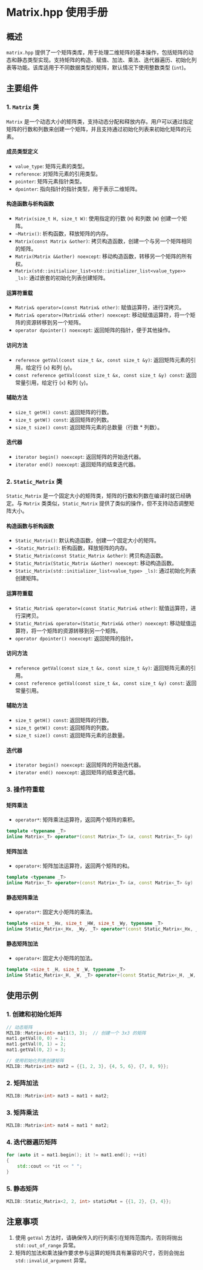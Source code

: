 # Matrix.hpp 使用手册

## 概述

`matrix.hpp` 提供了一个矩阵类库，用于处理二维矩阵的基本操作，包括矩阵的动态和静态类型实现。支持矩阵的构造、赋值、加法、乘法、迭代器遍历、初始化列表等功能。该库适用于不同数据类型的矩阵，默认情况下使用整数类型 (`int`)。

## 主要组件

### 1. `Matrix` 类
`Matrix` 是一个动态大小的矩阵类，支持动态分配和释放内存。用户可以通过指定矩阵的行数和列数来创建一个矩阵，并且支持通过初始化列表来初始化矩阵的元素。

#### 成员类型定义

- `value_type`: 矩阵元素的类型。
- `reference`: 对矩阵元素的引用类型。
- `pointer`: 矩阵元素指针类型。
- `dpointer`: 指向指针的指针类型，用于表示二维矩阵。

#### 构造函数与析构函数

- `Matrix(size_t H, size_t W)`: 使用指定的行数 (`H`) 和列数 (`W`) 创建一个矩阵。
- `~Matrix()`: 析构函数，释放矩阵的内存。
- `Matrix(const Matrix &other)`: 拷贝构造函数，创建一个与另一个矩阵相同的矩阵。
- `Matrix(Matrix &&other) noexcept`: 移动构造函数，转移另一个矩阵的所有权。
- `Matrix(std::initializer_list<std::initializer_list<value_type>> _ls)`: 通过嵌套的初始化列表创建矩阵。

#### 运算符重载

- `Matrix& operator=(const Matrix& other)`: 赋值运算符，进行深拷贝。
- `Matrix& operator=(Matrix&& other) noexcept`: 移动赋值运算符，将一个矩阵的资源转移到另一个矩阵。
- `operator dpointer() noexcept`: 返回矩阵的指针，便于其他操作。

#### 访问方法

- `reference getVal(const size_t &x, const size_t &y)`: 返回矩阵元素的引用，给定行 (`x`) 和列 (`y`)。
- `const reference getVal(const size_t &x, const size_t &y) const`: 返回常量引用，给定行 (`x`) 和列 (`y`)。

#### 辅助方法

- `size_t getH() const`: 返回矩阵的行数。
- `size_t getW() const`: 返回矩阵的列数。
- `size_t size() const`: 返回矩阵元素的总数量（行数 * 列数）。

#### 迭代器

- `iterator begin() noexcept`: 返回矩阵的开始迭代器。
- `iterator end() noexcept`: 返回矩阵的结束迭代器。

### 2. `Static_Matrix` 类
`Static_Matrix` 是一个固定大小的矩阵类，矩阵的行数和列数在编译时就已经确定。与 `Matrix` 类类似，`Static_Matrix` 提供了类似的操作，但不支持动态调整矩阵大小。

#### 构造函数与析构函数

- `Static_Matrix()`: 默认构造函数，创建一个固定大小的矩阵。
- `~Static_Matrix()`: 析构函数，释放矩阵的内存。
- `Static_Matrix(const Static_Matrix &other)`: 拷贝构造函数。
- `Static_Matrix(Static_Matrix &&other) noexcept`: 移动构造函数。
- `Static_Matrix(std::initializer_list<value_type> _ls)`: 通过初始化列表创建矩阵。

#### 运算符重载

- `Static_Matrix& operator=(const Static_Matrix& other)`: 赋值运算符，进行深拷贝。
- `Static_Matrix& operator=(Static_Matrix&& other) noexcept`: 移动赋值运算符，将一个矩阵的资源转移到另一个矩阵。
- `operator dpointer() noexcept`: 返回矩阵的指针。

#### 访问方法

- `reference getVal(const size_t &x, const size_t &y)`: 返回矩阵元素的引用。
- `const reference getVal(const size_t &x, const size_t &y) const`: 返回常量引用。

#### 辅助方法

- `size_t getH() const`: 返回矩阵的行数。
- `size_t getW() const`: 返回矩阵的列数。
- `size_t size() const`: 返回矩阵元素的总数量。

#### 迭代器

- `iterator begin() noexcept`: 返回矩阵的开始迭代器。
- `iterator end() noexcept`: 返回矩阵的结束迭代器。

### 3. 操作符重载

#### 矩阵乘法

- `operator*`: 矩阵乘法运算符，返回两个矩阵的乘积。

```cpp
template <typename _T>
inline Matrix<_T> operator*(const Matrix<_T> &x, const Matrix<_T> &y)
```

#### 矩阵加法

- `operator+`: 矩阵加法运算符，返回两个矩阵的和。

```cpp
template <typename _T>
inline Matrix<_T> operator+(const Matrix<_T> &x, const Matrix<_T> &y)
```

#### 静态矩阵乘法

- `operator*`: 固定大小矩阵的乘法。

```cpp
template <size_t _Hx, size_t _HW, size_t _Wy, typename _T>
inline Static_Matrix<_Hx, _Wy, _T> operator*(const Static_Matrix<_Hx, _HW, _T> &x, const Static_Matrix<_HW, _Wy, _T> &y)
```

#### 静态矩阵加法

- `operator+`: 固定大小矩阵的加法。

```cpp
template <size_t _H, size_t _W, typename _T>
inline Static_Matrix<_H, _W, _T> operator+(const Static_Matrix<_H, _W, _T> &x, const Static_Matrix<_H, _W, _T> &y)
```

## 使用示例

### 1. 创建和初始化矩阵

```cpp
// 动态矩阵
MZLIB::Matrix<int> mat1(3, 3);  // 创建一个 3x3 的矩阵
mat1.getVal(0, 0) = 1;
mat1.getVal(0, 1) = 2;
mat1.getVal(0, 2) = 3;

// 使用初始化列表创建矩阵
MZLIB::Matrix<int> mat2 = {{1, 2, 3}, {4, 5, 6}, {7, 8, 9}};
```

### 2. 矩阵加法

```cpp
MZLIB::Matrix<int> mat3 = mat1 + mat2;
```

### 3. 矩阵乘法

```cpp
MZLIB::Matrix<int> mat4 = mat1 * mat2;
```

### 4. 迭代器遍历矩阵

```cpp
for (auto it = mat1.begin(); it != mat1.end(); ++it)
{
    std::cout << *it << " ";
}
```

### 5. 静态矩阵

```cpp
MZLIB::Static_Matrix<2, 2, int> staticMat = {{1, 2}, {3, 4}};
```

## 注意事项

1. 使用 `getVal` 方法时，请确保传入的行列索引在矩阵范围内，否则将抛出 `std::out_of_range` 异常。
2. 矩阵的加法和乘法操作要求参与运算的矩阵具有兼容的尺寸，否则会抛出 `std::invalid_argument` 异常。